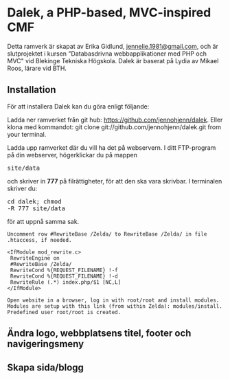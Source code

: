 Dalek, a PHP-based, MVC-inspired CMF
====================================

Detta ramverk är skapat av Erika Gidlund, jennelie.1981@gmail.com, och är slutprojektet i kursen "Databasdrivna webbapplikationer med PHP och MVC" vid Blekinge Tekniska Högskola. Dalek är baserat på Lydia av Mikael Roos, lärare vid BTH.

Installation
------------

För att installera Dalek kan du göra enligt följande:


Ladda ner ramverket från git hub: https://github.com/jennohjenn/dalek. Eller klona med kommandot: git clone git://github.com/jennohjenn/dalek.git from your terminal.

Ladda upp ramverket där du vill ha det på webservern. I ditt FTP-program på din webserver, högerklickar du på mappen <pre>site/data</pre> och skriver in <b>777</b> på filrättigheter, för att den ska vara skrivbar. I terminalen skriver du: <pre>cd dalek; chmod -R 777 site/data</pre> för att uppnå samma sak.

    Uncomment row #RewriteBase /Zelda/ to RewriteBase /Zelda/ in file .htaccess, if needed.

    <IfModule mod_rewrite.c>
     RewriteEngine on
     #RewriteBase /Zelda/
     RewriteCond %{REQUEST_FILENAME} !-f
     RewriteCond %{REQUEST_FILENAME} !-d
     RewriteRule (.*) index.php/$1 [NC,L]
    </IfModule>

    Open website in a browser, log in with root/root and install modules. Modules are setup with this link (from within Zelda): modules/install. Predefined user root/root is created.




Ändra logo, webbplatsens titel, footer och navigeringsmeny
----------------------------------------------------------

Skapa sida/blogg
----------------





